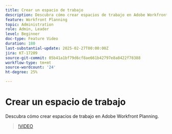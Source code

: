 ```yaml
---
title: Crear un espacio de trabajo
description: Descubra cómo crear espacios de trabajo en Adobe Workfront Planning.
feature: Workfront Planning
topic: Administration
role: Admin, Leader
level: Beginner
doc-type: Feature Video
duration: 180
last-substantial-update: 2025-02-27T00:00:00Z
jira: KT-17209
source-git-commit: 05b41a1bf79d6cf8ae661b42797e8a8422f78388
workflow-type: tm+mt
source-wordcount: '24'
ht-degree: 25%

---
```



# Crear un espacio de trabajo

Descubra cómo crear espacios de trabajo en Adobe Workfront Planning.

>[!VIDEO](https://video.tv.adobe.com/v/3447966/?learn=on&enablevpops)
